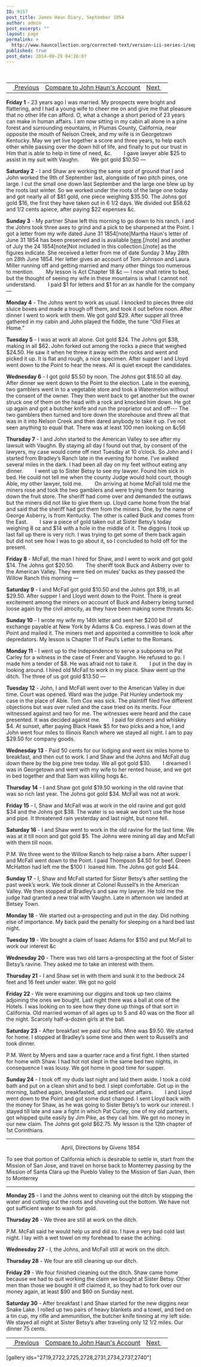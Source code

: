 ```yaml
---
ID: 9157
post_title: James Haun Diary, September 1854
author: admin
post_excerpt: ""
layout: page
permalink: >
  http://www.hauncollection.org/corrected-text/version-iii-series-i/september-1854/
published: true
post_date: 2014-08-29 04:26:07
---
```

&nbsp;
<table style="width: 100%;" align="center">
<tbody>
<tr>
<td><a title="August 1854" href="http://www.hauncollection.org/version-3/version-iii-series-i/august-1854/"><img src="https://lh3.googleusercontent.com/-EFJpxxNiPNw/VqgtWBCZrMI/AAAAAAAAAFU/WfY4lPFWWkg/s800-Ic42/Soeb-Plain-Arrows-8-10px.png" alt="" width="10" height="10" /> Previous</a></td>
<td style="text-align: center;"><a title="John Haun September 1854" href="http://www.hauncollection.org/version-3/version-iii-series-i/september-1854-2/">Compare to John Haun's Account</a></td>
<td style="text-align: right;"><a title="October 1854" href="http://www.hauncollection.org/version-3/version-iii-series-i/october-1854/">Next <img src="https://lh3.googleusercontent.com/-67k0cYlpXHw/VqgtWKz1MXI/AAAAAAAAAFU/k9PW_Piyurk/s800-Ic42/Soeb-Plain-Arrows-5-10px.png" alt="" width="10" height="10" /></a></td>
</tr>
</tbody>
</table>
<strong>Friday 1</strong> - 23 years ago I was married. My prospects were bright and flattering, and I had a young wife to cheer me on and give me that pleasure that no other life can afford. O, what a change a short period of 23 years can make in human affairs. I am now sitting in my cabin all alone in a pine forest and surrounding mountains, in Plumas County, California, near opposite the mouth of Nelson Creek, and my wife is in Georgetown Kentucky. May we yet live together a score and three years, to help each other while passing over the down hill of life, and finally to put our trust in Him that is able to help in time of need, &amp;c.
<span style="margin-left: 28px;">I gave lawyer able $25 to assist in my suit with Vaughn.</span>
<span style="margin-left: 28px;">We got gold $10.50 —</span>

<strong>Saturday 2</strong> - I and Shaw are working the same spot of ground that I and John worked the 9th of September last, alongside of two pitch pines, one large. I cut the small one down last September and the large one blew up by the roots last winter. So we worked under the roots of the large one today and got nearly all of $81 gold, one piece weighing $35.50. The Johns got gold $16, the first they have taken out in 6 1/2 days. We divided out $58.62 and 1/2 cents apiece, after paying $22 expenses &amp;c.

<strong>Sunday 3</strong> - My partner Shaw left this morning to go down to his ranch. I and the Johns took three axes to grind and a pick to be sharpened at the Point. I got a letter from my wife dated June 31 1854[note]Martha Haun's letter of June 31 1854 has been preserved and is available <a title="June 31 1854" href="http://www.hauncollection.org/version-3/version-iii-series-ii/june-31-1854-martha-haun-to-james-haun/">here</a>.[/note] and another of July the 24 1854[note]Not included in this collection.[/note] as the figures indicate. She received a letter from me of date Sunday 3 May 28th on 28th June 1854. Her letter gives an account of Tom Johnson and Laura Miller running off and getting married and many other things too numerous to mention.
<span style="margin-left: 28px;">My lesson is Act Chapter 18 &amp;c — I now shall retire to bed, but the thought of seeing my wife in these mountains is what I cannot not understand.</span>
<span style="margin-left: 28px;">I paid $1 for letters and $1 for an ax handle for the company —</span>

<strong>Monday 4</strong> - The Johns went to work as usual. I knocked to pieces three old sluice boxes and made a trough off them, and took it out before noon. After dinner I went to work with them. We got gold $29. After supper all three gathered in my cabin and John played the fiddle, the tune “Old Flies at Home.”

<strong>Tuesday 5</strong> - I was at work all alone. Got gold $24. The Johns got $38, making in all $62. John forked out among the rocks a piece that weighed $24.50. He saw it when he threw it away with the rocks and went and picked it up. It is flat and rough, a nice specimen. After supper I and Lloyd went down to the Point to hear the news. All is quiet except the candidates.

<strong>Wednesday 6</strong> - I got gold $5.50 by noon. The Johns got $18.50 all day. After dinner we went down to the Point to the election. Late in the evening, two gamblers went in to a vegetable store and took a Watermelon without the consent of the owner. They then went back to get another but the owner struck one of them on the head with a rock and knocked him down. He got up again and got a butcher knife and run the proprietor out and off--- The two gamblers then turned and tore down the storehouse and threw all that was in it into Nelson Creek and then dared anybody to take it up. I’ve not seen anything to equal that. There was at least 100 men looking on &amp;c56

<strong>Thursday 7</strong> - I and John started to the American Valley to see after my lawsuit with Vaughn. By staying all day I found out that, by consent of the lawyers, my case would come off next Tuesday at 10 o’clock. So John and I started from Bradley’s Ranch late in the evening for home. I’ve walked several miles in the dark. I had been all day on my feet without eating any dinner.
<span style="margin-left: 28px;">I went up to Sister Betsy to see my lawyer. Found him sick in bed. He could not tell me when the county Judge would hold court, though Able, my other lawyer, told me.</span>
<span style="margin-left: 28px;">On arriving at home McFall told me the miners rose and took the two gamblers and were trying them for tearing down the fruit store. The sheriff had come over and demanded the outlaws but the miners did not like to give them up. Lloyd came home from the trial and said that the sheriff had got them from the miners. One, by the name of George Asberry, is from Kentucky. The other is called Buck and comes from the East.</span>
<span style="margin-left: 28px;">I saw a piece of gold taken out at Sister Betsy’s today weighing 8 oz and $14 with a hole in the middle of it. The diggins I took up last fall up there is very rich. I was trying to get some of them back again but did not see how I was to go about it, so I concluded to hold off for the present.</span>

<strong>Friday 8</strong> - McFall, the man I hired for Shaw, and I went to work and got gold $14. The Johns got $20.50.
<span style="margin-left: 28px;">The sheriff took Buck and Asberry over to the American Valley. They were tied on mules’ backs as they passed the Willow Ranch this morning —</span>

<strong>Saturday 9</strong> - I and McFall got gold $10.50 and the Johns got $19, in all $29.50. After supper I and Lloyd went down to the Point. There is great excitement among the miners on account of Buck and Asberry being turned loose again by the civil atrocity, as they have been making some threats &amp;c.

<strong>Sunday 10</strong> - I wrote my wife my 14th letter and sent her $200 bill of exchange payable at New York by Adams &amp; Co. express. I was down at the Point and mailed it. The miners met and appointed a committee to look after depredators. My lesson is Chapter 11 of Paul’s Letter to the Romans.

<strong>Monday 11</strong> - I went up to the Independence to serve a subpoena on Pat Carley for a witness in the case of Freer and Vaughn. He refused to go. I made him a tender of $8. He was afraid not to take it.
<span style="margin-left: 28px;">I put in the day in looking around. I hired old McFall to work in my place. Shaw went up the ditch. The three of us got gold $13.50 —</span>

<strong>Tuesday 12</strong> - John, I and McFall went over to the American Valley in due time. Court was opened. Ward was the judge. Pat Hunley undertook my case in the place of Able. Tom Cox was sick. The plaintiff filed five different objections but was over ruled and the case tried on its merits. Four witnessed against and two for me. The witnesses were heard and the case presented. It was decided against me.
<span style="margin-left: 28px;">I paid for dinners and whiskey $4. At sunset, after paying Black Hawk $5 for two picks and a hoe, I and John went four miles to Illinois Ranch where we stayed all night. I am to pay $29.50 for company goods.</span>

<strong>Wednesday 13</strong> - Paid 50 cents for our lodging and went six miles home to breakfast, and then out to work. I and Shaw and the Johns and McFall dug down there by the big pine tree today. We all got gold $30.
<span style="margin-left: 28px;">I dreamed I was in Georgetown and went with my wife to her rented house, and we got in bed together and that Sam was killing hogs &amp;c.</span>

<strong>Thursday 14</strong> - I and Shaw got gold $19.50 working in the old ravine that was so rich last year. The Johns got gold $34. McFall was not at work.

<strong>Friday 15</strong> - I, Shaw and McFall was at work in the old ravine and got gold $34 and the Johns got $38. The water is so weak we don’t use the hose and pipe. It threatened rain yesterday and last night, but none fell.

<strong>Saturday 16</strong> - I and Shaw went to work in the old ravine for the last time. We was at it till noon and got gold $5. The Johns were mining all day and McFall with them till noon.

P.M. We three went to the Willow Ranch to help raise a barn. After supper I and McFall went down to the Point. I paid Thompson $4.50 for beef. Green McHatton had left me the $100 I  loaned him. The Johns got gold $44.

<strong>Sunday 17</strong> - I, Shaw and McFall started for Sister Betsy’s after settling the past week’s work. We took dinner at Colonel Russell’s in the American Valley. We then stopped at Bradley’s and saw my lawyer. He told me the judge had granted a new trial with Vaughn. Late in afternoon we landed at Betsey Town.

<strong>Monday 18</strong> - We started out a-prospecting and put in the day. Did nothing else of importance. My back paid the penalty for sleeping on a hard bed last night.

<strong>Tuesday 19</strong> - We bought a claim of Isaac Adams for $150 and put McFall to work our interest &amp;c

<strong>Wednesday 20</strong> - There was two old tarrs a-prospecting at the foot of Sister Betsy’s ravine. They asked me to take an interest with them.

<strong>Thursday 21</strong> - I and Shaw set in with them and sunk it to the bedrock 24 feet and 16 feet under water. We got no gold

<strong>Friday 22 </strong>- We were examining our diggins and took up two claims adjoining the ones we bought. Last night there was a ball at one of the Hotels. I was looking on to see how they done up things of that sort in California. Old married woman of all ages up to 5 and 40 was on the floor all the night. Scarcely half-a-dozen girls at the ball.

<strong>Saturday 23</strong> - After breakfast we paid our bills. Mine was $9.50. We started for home. I stopped at Bradley’s some time and then went to Russell’s and took dinner.

P.M. Went by Myers and saw a quarter race and a first fight. I then started for home with Shaw. I had hot not slept in the same bed two nights, in consequence I was lousy. We got home in good time for supper.

<strong>Sunday 24</strong> - I took off my duds last night and laid them aside. I took a cold bath and put on a clean shirt and to bed. I slept comfortable. Got up in the morning, bathed again, breakfasted, and settled our affairs.
<span style="margin-left: 28px;">I and Lloyd went down to the Point and got some dust changed. I sent Lloyd back with the money for Shaw, as he was going to Sister Betsy’s to work our interest. I stayed till late and saw a fight in which Pat Curley, one of my old partners, got whipped quite easily by Jim Pike, as they call him. We got no money in our new claim. The Johns got gold $62.75. My lesson is the 12th chapter of 1st Corinthians.</span>

<hr align="center" noshade="noshade" size="1" width="100%" />
<p style="text-align: center;">April, Directions by Givens 1854</p>
<p style="text-align: left;">To see that portion of California which is desirable to settle in, start from the Mission of San Jose, and travel on horse back to Monterrey passing by the Mission of Santa Clara up the Pueblo Valley to the Mission of San Juan, then to Monterrey</p>


<hr align="center" noshade="noshade" size="1" width="100%" />

<strong>Monday 25</strong> - I and the Johns went to cleaning out the ditch by stopping the water and cutting out the roots and shoveling out the bottom. We have not got sufficient water to wash for gold.

<strong>Thursday 26</strong> - We three are still at work on the ditch.

P.M. McFall said he would help us and did so. I have a very bad cold last night. I lay with a wet towel on my forehead to ease the aching.

<strong>Wednesday 27</strong> - I, the Johns, and McFall still at work on the ditch.

<strong>Thursday 28</strong> - We four are still cleaning up our ditch.

<strong>Friday 29</strong> - We four finished cleaning out the ditch. Shaw came home because we had to quit working the claim we bought at Sister Betsy. Other men than those we bought it off claimed it, so they had to fork over our money again, at least $90 and $60 on Sunday next.

<strong>Saturday 30</strong> - After breakfast I and Shaw started for the new diggins near Snake Lake. I rolled up two pairs of heavy blankets and a towel, and tied on a tin cup, my rifle and ammunition, the butcher knife tinning at my left side. We stayed all night at Sister Betsy’s after traveling only 12 1/2 miles. Our dinner 75 cents.
<table style="width: 100%;" align="center">
<tbody>
<tr>
<td><a title="August 1854" href="http://www.hauncollection.org/version-3/version-iii-series-i/august-1854/"><img src="https://lh3.googleusercontent.com/-EFJpxxNiPNw/VqgtWBCZrMI/AAAAAAAAAFU/WfY4lPFWWkg/s800-Ic42/Soeb-Plain-Arrows-8-10px.png" alt="" width="10" height="10" /> Previous</a></td>
<td style="text-align: center;"><a title="John Haun September 1854" href="http://www.hauncollection.org/version-3/version-iii-series-i/september-1854-2/">Compare to John Haun's Account</a></td>
<td style="text-align: right;"><a title="October 1854" href="http://www.hauncollection.org/version-3/version-iii-series-i/october-1854/">Next <img src="https://lh3.googleusercontent.com/-67k0cYlpXHw/VqgtWKz1MXI/AAAAAAAAAFU/k9PW_Piyurk/s800-Ic42/Soeb-Plain-Arrows-5-10px.png" alt="" width="10" height="10" /></a></td>
</tr>
</tbody>
</table>
[gallery ids="2719,2722,2725,2728,2731,2734,2737,2740"]